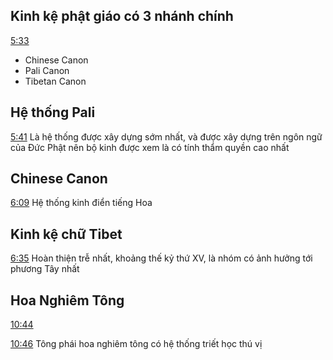 <!-- Generated by <a href="https://www.yinote.co/#installation">YiNote</a> -->

## Kinh kệ phật giáo có 3 nhánh chính
[5:33](https://www.youtube.com/?yinotetimestamp=333)
- Chinese Canon
- Pali Canon
- Tibetan Canon


## Hệ thống Pali
[5:41](https://www.youtube.com/?yinotetimestamp=341)
Là hệ thống được xây dựng sớm nhất, và được xây dựng trên ngôn ngữ của Đức Phật nên bộ kinh được xem là có tính thẩm quyền cao nhất


## Chinese Canon
[6:09](https://www.youtube.com/?yinotetimestamp=369)
Hệ thống kinh điển tiếng Hoa



## Kinh kệ chữ Tibet
[6:35](https://www.youtube.com/?yinotetimestamp=395)
Hoàn thiện trễ nhất, khoảng thế kỷ thứ XV, là nhóm có ảnh hưởng tới phương Tây nhất



## Hoa Nghiêm Tông
[10:44](https://www.youtube.com/?yinotetimestamp=644)

[10:46](https://www.youtube.com/?yinotetimestamp=646)
Tông phái hoa nghiêm tông có hệ thống triết học thú vị

